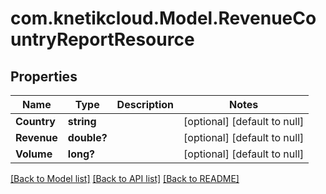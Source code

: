 # com.knetikcloud.Model.RevenueCountryReportResource
## Properties

Name | Type | Description | Notes
------------ | ------------- | ------------- | -------------
**Country** | **string** |  | [optional] [default to null]
**Revenue** | **double?** |  | [optional] [default to null]
**Volume** | **long?** |  | [optional] [default to null]

[[Back to Model list]](../README.md#documentation-for-models) [[Back to API list]](../README.md#documentation-for-api-endpoints) [[Back to README]](../README.md)


